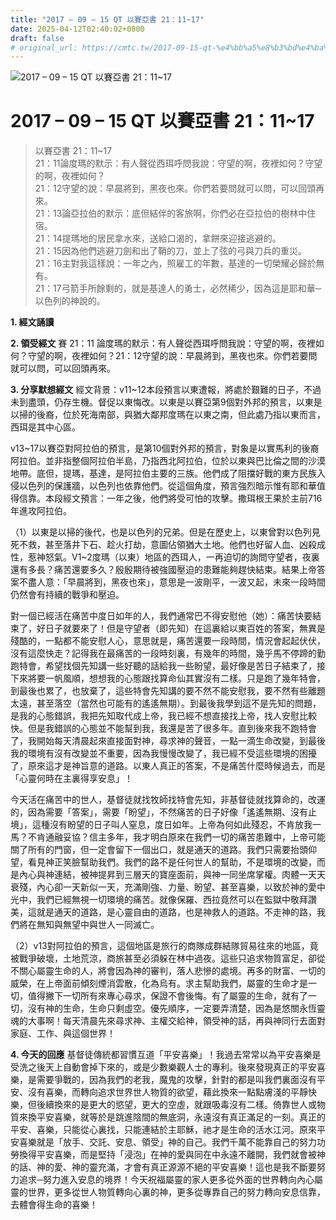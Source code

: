 ```yaml
---
title: "2017 – 09 – 15 QT 以賽亞書 21：11~17"
date: 2025-04-12T02:40:02+0800
draft: false
# original_url: https://cmtc.tw/2017-09-15-qt-%e4%bb%a5%e8%b3%bd%e4%ba%9e%e6%9b%b8-21%ef%bc%9a1117
---
```


![2017 – 09 – 15 QT 以賽亞書 21：11\~17](/images/qt.jpg   "2017 – 09 – 15 QT 以賽亞書 21：11\~17")

# 2017 – 09 – 15 QT 以賽亞書 21：11\~17

> 以賽亞書 21：11\~17  
> 21：11論度瑪的默示：有人聲從西珥呼問我說：守望的啊，夜裡如何？守望的啊，夜裡如何？  
> 21：12守望的說：早晨將到，黑夜也來。你們若要問就可以問，可以回頭再來。  
> 21：13論亞拉伯的默示：底但結伴的客旅啊，你們必在亞拉伯的樹林中住宿。  
> 21：14提瑪地的居民拿水來，送給口渴的，拿餅來迎接逃避的。  
> 21：15因為他們逃避刀劍和出了鞘的刀，並上了弦的弓與刀兵的重災。  
> 21：16主對我這樣說：一年之內，照雇工的年數，基達的一切榮耀必歸於無有。  
> 21：17弓箭手所餘剩的，就是基達人的勇士，必然稀少，因為這是耶和華─以色列的神說的。

**1. 經文誦讀**

**2. 領受經文**
賽 21：11 論度瑪的默示：有人聲從西珥呼問我說：守望的啊，夜裡如何？守望的啊，夜裡如何？21：12守望的說：早晨將到，黑夜也來。你們若要問就可以問，可以回頭再來。

**3. 分享默想經文**
經文背景：v11\~12本段預言以東遭報，將處於艱難的日子，不過未到盡頭，仍存生機。督促以東悔改。以東是以賽亞第9個對外邦的預言，以東是以掃的後裔，位於死海南部，與猶大鄰邦度瑪在以東之南，但此處乃指以東而言，西珥是其中心區。

v13\~17以賽亞對阿拉伯的預言，是第10個對外邦的預言，對象是以實馬利的後裔阿拉伯。並非指整個阿拉伯半島，乃指西北阿拉伯，位於以東與巴比倫之間的沙漠地帶。底但，提瑪，基達，是阿拉伯主要的三族。他們成了阻擋好戰的東方民族入侵以色列的保護牆，以色列也依靠他們。從這個角度，預言強烈暗示惟有耶和華值得信靠。本段經文預言：一年之後，他們將受可怕的攻擊。撒珥根王果於主前716年進攻阿拉伯。

（1）以東是以掃的後代，也是以色列的兄弟。但是在歷史上，以東曾對以色列見死不救，甚至落井下石、趁火打劫，意圖佔領猶大土地。他們也好留人血、凶殺成性，惹神怒氣。V1\~2度瑪（以東）地區的西珥人，一再迫切的詢問守望者，夜裏還有多長？痛苦還要多久？殷殷期待被強國壓迫的患難能夠趕快結束。結果上帝答案不盡人意：「早晨將到，黑夜也來」，意思是一波剛平，一波又起，未來一段時間仍然會有持續的戰爭和壓迫。

對一個已經活在痛苦中度日如年的人，我們通常巴不得安慰他（她）：痛苦快要結束了，好日子就要來了！但是守望者（即先知）在這裏給以東百姓的答案，無異是殘酷的，一點都不能安慰人心，意思就是，痛苦還要一段時間，情況會起起伏伏，沒有這麼快走？記得我在最痛苦的一段時刻裏，有幾年的時間，幾乎馬不停蹄的勤跑特會，希望找個先知講一些好聽的話給我一些盼望，最好像是苦日子結束了，接下來將要一帆風順，想想我的心態跟找算命仙其實沒有二樣。只是跑了幾年特會，到最後也累了，也放棄了，這些特會先知講的要不然不能安慰我，要不然有些離題太遠，甚至落空（當然也可能有的遙遙無期）。到最後我學到這不是先知的問題，是我的心態錯誤，我把先知取代成上帝，我已經不想直接找上帝，找人安慰比較快。但是我錯誤的心態並不能幫到我，我還是苦了很多年。直到後來我不跑特會了，我開始每天清晨起來直接面對神，尋求神的聲音，一點一滴生命改變，到最後我的環境有沒有改變並不重要，因為我慢慢改變了，我已經不受這些環境的困擾了，原來這才是神旨意的道路。以東人真正的答案，不是痛苦什麼時候過去，而是「心靈何時在主裏得享安息」！

今天活在痛苦中的世人，基督徒就找牧師找特會先知，非基督徒就找算命的，改運的，因為需要「答案」，需要「盼望」，不然痛苦的日子好像「遙遙無期、沒有止境」，這種沒有盼望的日子叫人窒息，度日如年。上帝為何如此殘忍，不肯放我一馬？不肯通融妥協？信主多年，我才明白原來在我們一切的痛苦患難中，上帝可能關了所有的門窗，但一定會留下一個出口，就是通天的道路。我們只需要抬頭仰望，看見神正笑臉幫助我們。我們的路不是任何世人的幫助，不是環境的改變，而是內心與神連結，被神提昇到三層天的寶座面前，與神一同坐席掌權。肉體一天天衰殘，內心卻一天新似一天，充滿剛強、力量、盼望、甚至喜樂，以致於神的愛中光中，我們已經無視一切環境的痛苦。就像保羅、西拉竟然可以在監獄中敬拜讚美，這就是通天的道路，是心靈自由的道路，也是神救人的道路。不走神的路，我們將在無知與無望中與世人一同滅亡。

（2）v13對阿拉伯的預言，這個地區是旅行的商隊成群結隊貿易往來的地區，竟被戰爭破壞，土地荒涼，商旅甚至必須躲在林中過夜。這些只追求物質富足，卻從不關心屬靈生命的人，將會因為神的審判，落人悲慘的處境。再多的財富、一切的威榮，在上帝面前傾刻煙消雲散，化為烏有。求主幫助我們，屬靈的生命才是一切，值得撇下一切所有來專心尋求，保證不會後悔。有了屬靈的生命，就有了一切，沒有神的生命，生命只剩虛空。優先順序，一定要弄清楚，因為是悠關永恆靈魂的大事啊！每天清晨先來尋求神、主權交給神，領受神的話，再與神同行去面對家庭、工作、與這個世界！

**4. 今天的回應**
基督徒傳統都習慣互道「平安喜樂」！我過去常常以為平安喜樂是受洗之後天上自動會掉下來的，或是少數樂觀人士的專利。後來發現真正的平安喜樂，是需要爭戰的，因為我們的老我，魔鬼的攻擊，針對的都是叫我們裏面沒有平安、沒有喜樂，而轉向追求世界世人物質的欲望，藉此換來一點點膚淺的平靜快樂，但後續換來的是更大的慾望，更大的空虛，就跟吸毒沒有二樣。倚靠世人或物質來換平安喜樂，就等於是跳進陰間的無底洞，永遠沒有真正滿足的一刻。真正的平安、喜樂，只能從心裏找，只能連結於主耶穌，祂才是生命的活水江河。原來平安喜樂就是「放手、交託、安息、領受」神的自己。我們千萬不能靠自己的努力功勞換得平安喜樂，而是堅持「浸泡」在神的愛與同在中永遠不離開，我們就會被神的話、神的愛、神的靈充滿，才會有真正源源不絕的平安喜樂！這也是我不斷要努力追求─努力進入安息的境界！今天祝福屬靈的家人更多從外面的世界轉向內心屬靈的世界，更多從世人物質轉向心裏的神，更多從專靠自己的努力轉向安息信靠，去體會得生命的喜樂！
